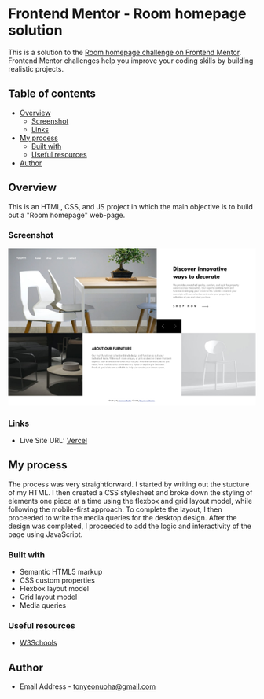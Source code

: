 # Frontend Mentor - Room homepage solution

This is a solution to the
[Room homepage challenge on Frontend Mentor](https://www.frontendmentor.io/challenges/room-homepage-BtdBY_ENq). Frontend
Mentor challenges help you improve your coding skills by building realistic projects.

## Table of contents

- [Overview](#overview)
  - [Screenshot](#screenshot)
  - [Links](#links)
- [My process](#my-process)
  - [Built with](#built-with)
  - [Useful resources](#useful-resources)
- [Author](#author)

## Overview

This is an HTML, CSS, and JS project in which the main objective is to build out a "Room homepage" web-page.

### Screenshot

![Screenshot](./room-homepage.png)

### Links

- Live Site URL: [Vercel](https://room-home-page-alpha.vercel.app)

## My process

The process was very straightforward. I started by writing out the stucture of my HTML. I then created a CSS stylesheet
and broke down the styling of elements one piece at a time using the flexbox and grid layout model, while following the
mobile-first approach. To complete the layout, I then proceeded to write the media queries for the desktop design. After
the design was completed, I proceeded to add the logic and interactivity of the page using JavaScript.

### Built with

- Semantic HTML5 markup
- CSS custom properties
- Flexbox layout model
- Grid layout model
- Media queries

### Useful resources

- [W3Schools](https://www.w3schools.com/)

## Author

- Email Address - [tonyeonuoha@gmail.com](tonyeonuoha@gmail.com)
